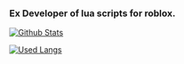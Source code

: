 ### Ex Developer of lua scripts for roblox.


[![Github Stats](https://github-readme-stats.vercel.app/api?username=Trashzinhookz&theme=github_dark)](https://github.com/Trashzinhookz/github-readme-stats)

[![Used Langs](https://github-readme-stats.vercel.app/api/top-langs/?username=Trashzinhookz&theme=github_dark)](https://github.com/Trashzinhookz/github-readme-stats)


<!--
**Trashzinhookz/Trashzinhookz** is a ✨ _special_ ✨ repository because its `README.md` (this file) appears on your GitHub profile.

Here are some ideas to get you started:

- 🔭 I’m currently working on ...
- 🌱 I’m currently learning ...
- 👯 I’m looking to collaborate on ...
- 🤔 I’m looking for help with ...
- 💬 Ask me about ...
- 📫 How to reach me: ...
- 😄 Pronouns: ...
- ⚡ Fun fact: ...
-->
